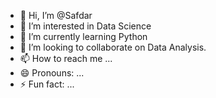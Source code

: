 - 👋 Hi, I’m @Safdar
- 👀 I’m interested in Data Science
- 🌱 I’m currently learning Python
- 💞️ I’m looking to collaborate on Data Analysis.
- 📫 How to reach me ...
- 😄 Pronouns: ...
- ⚡ Fun fact: ...

<!---
Safdarf1/Safdarf1 is a ✨ special ✨ repository because its `README.md` (this file) appears on your GitHub profile.
You can click the Preview link to take a look at your changes.
--->
